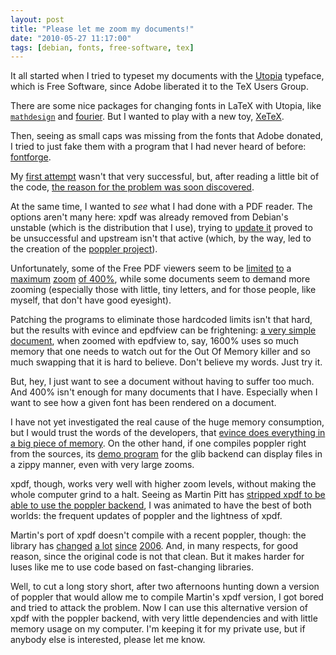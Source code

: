 ```yaml
---
layout: post
title: "Please let me zoom my documents!"
date: "2010-05-27 11:17:00"
tags: [debian, fonts, free-software, tex]
---
```

It all started when I tried to typeset my documents with the <a href="http://en.wikipedia.org/wiki/Utopia (typeface)">Utopia</a> typeface, which is Free Software, since <a>Adobe liberated it to the TeX Users Group.</a>

There are some nice packages for changing fonts in LaTeX with Utopia, like <a href="http://www.ctan.org/tex-archive/help/Catalogue/entries/mathdesign-utopia.html"><code>mathdesign</code></a> and <a href="http://www.ctan.org/tex-archive/help/Catalogue/entries/fourier.html">fourier</a>. But I wanted to play with a new toy, <a href="http://www.tug.org/xetex/">XeTeX</a>.

Then, seeing as small caps was missing from the fonts that Adobe donated, I tried to just fake them with a program that I had never heard of before: <a href="http://fontforge.sf.net/">fontforge</a>.

My <a href="http://bugs.debian.org/569548">first attempt</a> wasn't that very successful, but, after reading a little bit of the code, <a href="http://bugs.debian.org/569548#15">the reason for the problem was soon discovered</a>.

At the same time, I wanted to <em>see</em> what I had done with a PDF reader. The options aren't many here: xpdf was already removed from Debian's unstable (which is the distribution that I use), trying to <a href="http://bugs.debian.org/527840">update it</a> proved to be unsuccessful and upstream isn't that active (which, by the way, led to the creation of the <a href="http://cgit.freedesktop.org/poppler/poppler/tree/README">poppler project</a>).

Unfortunately, some of the Free PDF viewers seem to be <a href="https://bugs.launchpad.net/evince/+bug/241604">limited</a> <a href="https://bugzilla.redhat.com/show_bug.cgi?id=532946">to</a> a <a href="http://mail.gnome.org/archives/evince-list/2007-March/msg00002.html">maximum</a> <a href="http://bugs.debian.org/583119">zoom</a> <a href="http://bugs.debian.org/580495">of 400%</a>, while some documents seem to demand more zooming (especially those with little, tiny letters, and for those people, like myself, that don't have good eyesight).

Patching the programs to eliminate those hardcoded limits isn't that hard, but the results with evince and epdfview can be frightening: <a href="http://kernel.org/pub/linux/kernel/people/hpa/raid6.pdf">a very simple document</a>, when zoomed with epdfview to, say, 1600% uses so much memory that one needs to watch out for the Out Of Memory killer and so much swapping that it is hard to believe. Don't believe my words. Just try it.

But, hey, I just want to see a document without having to suffer too much.  And 400% isn't enough for many documents that I have. Especially when I want to see how a given font has been rendered on a document.

I have not yet investigated the real cause of the huge memory consumption, but I would trust the words of the developers, that <a href="https://bugzilla.gnome.org/show_bug.cgi?id=303365#c6">evince does everything in a big piece of memory</a>. On the other hand, if one compiles poppler right from the sources, its <a href="http://cgit.freedesktop.org/poppler/poppler/tree/glib/demo">demo program</a> for the glib backend can display files in a zippy manner, even with very large zooms.

xpdf, though, works very well with higher zoom levels, without making the whole computer grind to a halt. Seeing as Martin Pitt has <a href="http://bugs.debian.org/351279">stripped xpdf to be able to use the poppler backend</a>, I was animated to have the best of both worlds: the frequent updates of poppler and the lightness of xpdf.

Martin's port of xpdf doesn't compile with a recent poppler, though: the library has <a href="http://lists.freedesktop.org/archives/poppler/2009-May/004665.html">changed</a> <a href="http://lists.debian.org/debian-devel/2007/12/msg00501.html">a lot</a> <a href="https://bugzilla.redhat.com/show_bug.cgi?id=551119#c3">since</a> <a href="http://lists.debian.org/debian-tex-maint/2009/09/msg00203.html">2006</a>.  And, in many respects, for good reason, since the original code is not that clean. But it makes harder for luses like me to use code based on fast-changing libraries.

Well, to cut a long story short, after two afternoons hunting down a  version of poppler that would allow me to compile Martin's xpdf version, I got bored and tried to attack the problem.  Now I can use  this alternative version of xpdf with the poppler backend, with very little dependencies and with little memory usage on my computer. I'm keeping it for my private use, but if anybody else is interested, please let me know.


